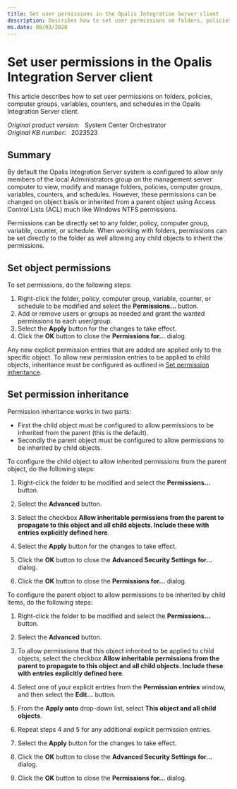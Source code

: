 ```yaml
---
title: Set user permissions in the Opalis Integration Server client
description: Describes how to set user permissions on folders, policies, computer groups, variables, counters, and schedules in the Opalis Integration Server client.
ms.date: 08/03/2020
---
```

# Set user permissions in the Opalis Integration Server client

This article describes how to set user permissions on folders, policies, computer groups, variables, counters, and schedules in the Opalis Integration Server client.

_Original product version:_ &nbsp; System Center Orchestrator  
_Original KB number:_ &nbsp; 2023523

## Summary

By default the Opalis Integration Server system is configured to allow only members of the local Administrators group on the management server computer to view, modify and manage folders, policies, computer groups, variables, counters, and schedules. However, these permissions can be changed on object basis or inherited from a parent object using Access Control Lists (ACL) much like Windows NTFS permissions.

Permissions can be directly set to any folder, policy, computer group, variable, counter, or schedule. When working with folders, permissions can be set directly to the folder as well allowing any child objects to inherit the permissions.

## Set object permissions

To set permissions, do the following steps:

1. Right-click the folder, policy, computer group, variable, counter, or schedule to be modified and select the **Permissions...** button.
2. Add or remove users or groups as needed and grant the wanted permissions to each user/group.
3. Select the **Apply** button for the changes to take effect.
4. Click the **OK** button to close the **Permissions for...** dialog.

Any new explicit permission entries that are added are applied only to the specific object. To allow new permission entries to be applied to child objects, inheritance must be configured as outlined in [Set permission inheritance](#set-permission-inheritance).

## Set permission inheritance

Permission inheritance works in two parts:

- First the child object must be configured to allow permissions to be inherited from the parent (this is the default).
- Secondly the parent object must be configured to allow permissions to be inherited by child objects.

To configure the child object to allow inherited permissions from the parent object, do the following steps:

1. Right-click the folder to be modified and select the **Permissions...** button.
1. Select the **Advanced** button.
1. Select the checkbox **Allow inheritable permissions from the parent to propagate to this object and all child objects. Include these with entries explicitly defined here**.

1. Select the **Apply** button for the changes to take effect.
1. Click the **OK** button to close the **Advanced Security Settings for...** dialog.
1. Click the **OK** button to close the **Permissions for...** dialog.

To configure the parent object to allow permissions to be inherited by child items, do the following steps:

1. Right-click the folder to be modified and select the **Permissions...** button.
1. Select the **Advanced** button.
1. To allow permissions that this object inherited to be applied to child objects, select the checkbox **Allow inheritable permissions from the parent to propagate to this object and all child objects. Include these with entries explicitly defined here**.

1. Select one of your explicit entries from the **Permission entries** window, and then select the **Edit...** button.
1. From the **Apply onto** drop-down list, select **This object and all child objects**.
1. Repeat steps 4 and 5 for any additional explicit permission entries.
1. Select the **Apply** button for the changes to take effect.
1. Click the **OK** button to close the **Advanced Security Settings for...** dialog.
1. Click the **OK** button to close the **Permissions for...** dialog.
